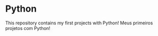 # Python
This repository contains my first projects with Python!
Meus primeiros projetos com Python!
